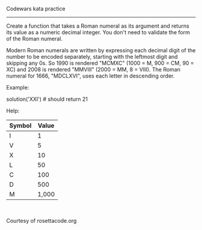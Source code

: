 Codewars kata practice

---

Create a function that takes a Roman numeral as its argument and returns its value as a numeric decimal integer. You don't need to validate the form of the Roman numeral.

Modern Roman numerals are written by expressing each decimal digit of the number to be encoded separately, starting with the leftmost digit and skipping any 0s. So 1990 is rendered "MCMXC" (1000 = M, 900 = CM, 90 = XC) and 2008 is rendered "MMVIII" (2000 = MM, 8 = VIII). The Roman numeral for 1666, "MDCLXVI", uses each letter in descending order.

Example:

solution('XXI') # should return 21  

Help:

| Symbol   | Value
| -------  | -------
| I        | 1
| V        | 5
| X        | 10
| L        | 50
| C        | 100
| D        | 500
| M        | 1,000  

<br>

Courtesy of rosettacode.org
